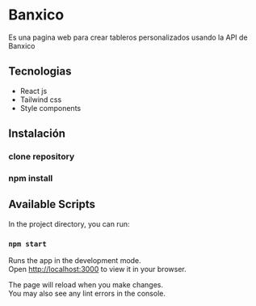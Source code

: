 # Banxico

Es una pagina web para crear tableros personalizados usando la API de Banxico

## Tecnologias

<ul>
<li>React js</li>
<li>Tailwind css</li>
<li>Style components</li>
</ul>

## Instalación

### clone repository

### npm install

## Available Scripts

In the project directory, you can run:

### `npm start`

Runs the app in the development mode.\
Open [http://localhost:3000](http://localhost:3000) to view it in your browser.

The page will reload when you make changes.\
You may also see any lint errors in the console.
